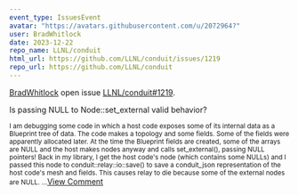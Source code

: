 ```yaml
---
event_type: IssuesEvent
avatar: "https://avatars.githubusercontent.com/u/2072964?"
user: BradWhitlock
date: 2023-12-22
repo_name: LLNL/conduit
html_url: https://github.com/LLNL/conduit/issues/1219
repo_url: https://github.com/LLNL/conduit
---
```


<a href='https://github.com/BradWhitlock' target='_blank'>BradWhitlock</a> open issue <a href='https://github.com/LLNL/conduit/issues/1219' target='_blank'>LLNL/conduit#1219</a>.

<p>Is passing NULL to Node::set_external valid behavior?</p><small>I am debugging some code in which a host code exposes some of its internal data as a Blueprint tree of data. The code makes a topology and some fields. Some of the fields were apparently allocated later. At the time the Blueprint fields are created, some of the arrays are NULL and the host makes nodes anyway and calls set_external(), passing NULL pointers! Back in my library, I get the host code's node (which contains some NULLs) and I passed this node to conduit::relay::io::save() to save a conduit_json representation of the host code's mesh and fields. This causes relay to die because some of the external nodes are NULL....</small><a href='https://github.com/LLNL/conduit/issues/1219' target='_blank'>View Comment</a>